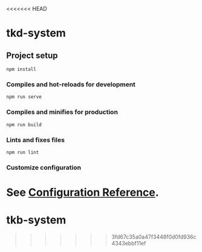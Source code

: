 <<<<<<< HEAD
# tkd-system

## Project setup
```
npm install
```

### Compiles and hot-reloads for development
```
npm run serve
```

### Compiles and minifies for production
```
npm run build
```

### Lints and fixes files
```
npm run lint
```

### Customize configuration
See [Configuration Reference](https://cli.vuejs.org/config/).
=======
# tkb-system
>>>>>>> 3fd67c35a0a47f3448f0d0fd936c4343ebbf11ef
